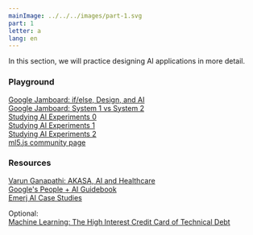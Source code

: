 ```yaml
---
mainImage: ../../../images/part-1.svg
part: 1
letter: a
lang: en
---
```


<div class="content">

In this section, we will practice designing AI applications in more detail.

### Playground
[Google Jamboard: if/else, Design, and AI](https://jamboard.google.com/)<br>
[Google Jamboard: System 1 vs System 2](https://jamboard.google.com/)<br>
[Studying AI Experiments 0](https://trekhleb.dev/machine-learning-experiments/#/)<br>
[Studying AI Experiments 1](https://experiments.withgoogle.com/experiments)<br>
[Studying AI Experiments 2](https://artsandculture.google.com/)<br>
[ml5.js community page](https://ml5js.org/community/)<br>


### Resources
[Varun Ganapathi: AKASA, AI and Healthcare](https://thegradientpub.substack.com/p/varun-ganapathi-akasa-ai-and-healthcare#details)<br>
[Google's People + AI Guidebook](https://pair.withgoogle.com/guidebook/case-studies)<br>
[Emerj AI Case Studies](https://emerj.com/ai-case-studies/)<br>

Optional:<br>
[Machine Learning: The High Interest Credit Card of Technical Debt](https://research.google/pubs/pub43146/)<br>

</div>
